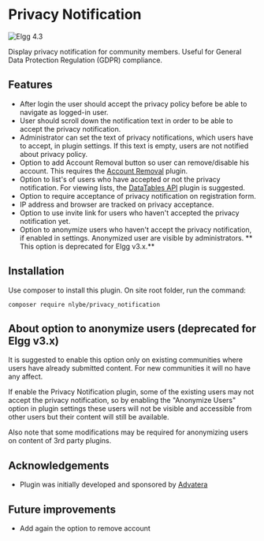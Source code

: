 Privacy Notification
====================

![Elgg 4.3](https://img.shields.io/badge/Elgg-4.3-orange.svg?style=flat-square)

Display privacy notification for community members. Useful for General Data Protection Regulation (GDPR) compliance.

## Features

- After login the user should accept the privacy policy before be able to navigate as logged-in user.
- User should scroll down the notification text in order to be able to accept the privacy notification.
- Administrator can set the text of privacy notifications, which users have to accept, in plugin settings. If this text is empty, users are not notified about privacy policy.
- Option to add Account Removal button so user can remove/disable his account. This requires the [Account Removal](https://github.com/ColdTrick/account_removal) plugin.
- Option to list's of users who have accepted or not the privacy notification. For viewing lists, the [DataTables API](https://github.com/nlybe/Elgg-DataTablesAPI) plugin is suggested.
- Option to require acceptance of privacy notification on registration form.
- IP address and browser are tracked on privacy acceptance.
- Option to use invite link for users who haven't accepted the privacy notification yet.
- Option to anonymize users who haven't accept the privacy notification, if enabled in settings. Anonymized user are visible by administrators. ** This option is deprecated for Elgg v3.x.**

## Installation

Use composer to install this plugin. On site root folder, run the command:
```
composer require nlybe/privacy_notification
```

## About option to anonymize users (deprecated for Elgg v3.x)

It is suggested to enable this option only on existing communities where users have already submitted content. For new communities it will no have any affect.

If enable the Privacy Notification plugin, some of the existing users may not accept the privacy notification, so by enabling the "Anonymize Users" option in plugin settings these users will not be visible and accessible from other users but their content will still be available.

Also note that some modifications may be required for anonymizing users on content of 3rd party plugins.

## Acknowledgements

- Plugin was initially developed and sponsored by [Advatera](https://my.advatera.com/ "Advatera")

## Future improvements

- Add again the option to remove account
